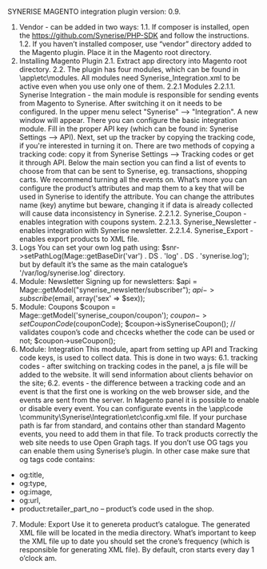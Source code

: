 SYNERISE MAGENTO integration plugin version: 0.9.
1. Vendor - can be added in two ways:
   1.1. If composer is installed, open the https://github.com/Synerise/PHP-SDK and follow the instructions.
   1.2. If you haven’t installed composer, use “vendor” directory added to the Magento plugin. Place it in the Magento root directory.
2. Installing Magento Plugin
   2.1. Extract app directory into Magento root directory.
   2.2. The plugin has four modules, which can be found in \app\etc\modules. All modules need Synerise_Integration.xml to be active even when you use only one of them.
      2.2.1 Modules
         2.2.1.1. Synerise Integration - the main module is responsible for sending events from Magento to Synerise. After switching it on it needs to be configured. In the upper menu select "Synerise" --> "Integration". A new window will appear. There you can configure the basic integration module. Fill in the proper API key (which can be found in: Synerise Settings --> API). Next, set up the tracker by copying the tracking code, if you're interested in turning it on. There are two methods of copying a tracking code: copy it from Synerise Settings --> Tracking codes or get it through API.  Below the main section you can find a list of events to choose from that can be sent to Synerise, eg. transactions, shopping carts. We recommend turning all the events on. What’s more you can configure the product’s attributes and map them to a key that will be used in Synerise to identify the attribute. You can change the attributes name (key) anytime but beware, changing it if data is already collected will cause data inconsistency in Synerise.
         2.2.1.2. Synerise_Coupon - enables integration with coupons system.
         2.2.1.3. Synerise_Newsletter - enables integration with Synerise newsletter.
         2.2.1.4. Synerise_Export - enables export products to XML file.
3. Logs
You can set your own log path using: $snr->setPathLog(Mage::getBaseDir('var') . DS . 'log' . DS . 'synerise.log'); but by default it’s the same as the main catalogue’s
 '/var/log/synerise.log' directory.
4. Module: Newsletter
Signing up for newsletters: $api = Mage::getModel("synerise_newsletter/subscriber"); $api->subscribe($email, array('sex' => $sex));
5. Module: Coupons
$coupon = Mage::getModel('synerise_coupon/coupon');
$coupon->setCouponCode($couponCode);
$coupon->isSyneriseCoupon(); // validates coupon’s code and chcecks whether the code can be used or not;
$coupon->useCoupon();
6. Module: Integration
This module, apart from setting up API and Tracking code keys, is used to collect data. This is done in two ways:
   6.1. tracking codes - after switching on tracking codes in the panel, a js file will be added to the website. It will send information about clients behavior on the site;
   6.2. events - the difference between a tracking code and an event is that the first one is working on the web browser side, and the events are sent from the server. In Magento panel it is possible to enable or disable every event. You can configurate events in the  \app\code \community\Synerise\Integration\etc\config.xml file. If your purchase path is far from standard, and contains other than standard Magento events, you need to add them in that file.
To track products correctly the web site needs to use Open Graph tags. If you don’t use OG tags you can enable them using Synerise’s plugin. In other case make sure that og tags code contains:
* og:title,
* og:type,
* og:image,
* og:url,
* product:retailer_part_no – product’s code used in the shop.
7. Module: Export
Use it to genereta product’s catalogue. The generated XML file will be located in the media directory. What’s important to keep the XML file up to date you should set the crone’s frequency (which is responsible for generating XML file). By default, cron starts every day 1 o’clock am.